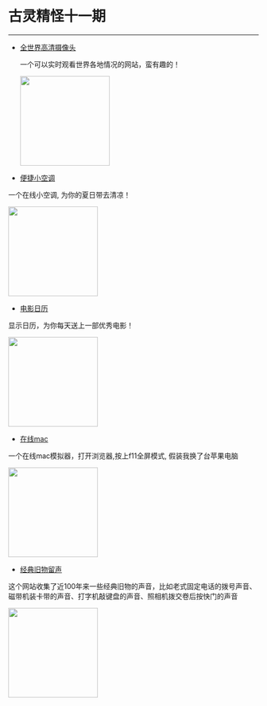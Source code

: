 # 古灵精怪十一期
---

- [全世界高清摄像头](https://www.skylinewebcams.com/)

  一个可以实时观看世界各地情况的网站，蛮有趣的！

  <img width="180px" bor src="//cdn.jsdelivr.net/gh/13160692449/pics-storage/f11120210512.png">

- [便捷小空调](https://ac.yunyoujun.cn/)

一个在线小空调, 为你的夏日带去清凉！

<img width="180px" bor src="//cdn.jsdelivr.net/gh/13160692449/pics-storage/f11220210512.png">

- [电影日历](https://cikeee.com/)

显示日历，为你每天送上一部优秀电影！

<img width="180px" bor src="//cdn.jsdelivr.net/gh/13160692449/pics-storage/f11320210512.png">

- [在线mac](https://macos.vercel.app/)

一个在线mac模拟器，打开浏览器,按上f11全屏模式, 假装我换了台苹果电脑

<img width="180px" bor src="//cdn.jsdelivr.net/gh/13160692449/pics-storage/f11420210512.png">

- [经典旧物留声](https://www.conservethesound.de/)

这个网站收集了近100年来一些经典旧物的声音，比如老式固定电话的拨号声音、磁带机装卡带的声音、打字机敲键盘的声音、照相机拨交卷后按快门的声音

<img width="180px" bor src="//cdn.jsdelivr.net/gh/13160692449/pics-storage/f11520210512.png">